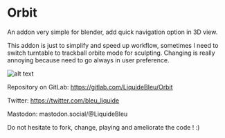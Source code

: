 # Orbit
An addon very simple for blender, add quick navigation option in 3D view.

This addon is just to simplify and speed up workflow, sometimes I need to switch turntable to trackball orbite mode for sculpting. Changing is really annoying because need to go always in user preference.

![alt text](https://i.imgur.com/NNKI32L.png)

Repository on GitLab: https://gitlab.com/LiquideBleu/Orbit


Twitter:  https://twitter.com/bleu_liquide

Mastodon: mastodon.social/@LiquideBleu 


Do not hesitate to fork, change, playing and ameliorate the code ! :)
